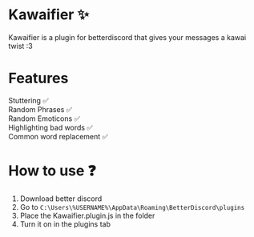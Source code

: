 # Kawaifier ✨
Kawaifier is a plugin for betterdiscord that gives your messages a kawai twist :3

# Features
Stuttering ✅ <br />
Random Phrases ✅ <br />
Random Emoticons ✅ <br />
Highlighting bad words ✅ <br />
Common word replacement ✅

# How to use ❓
1. Download better discord
2. Go to `C:\Users\%USERNAME%\AppData\Roaming\BetterDiscord\plugins`
3. Place the Kawaifier.plugin.js in the folder
4. Turn it on in the plugins tab
